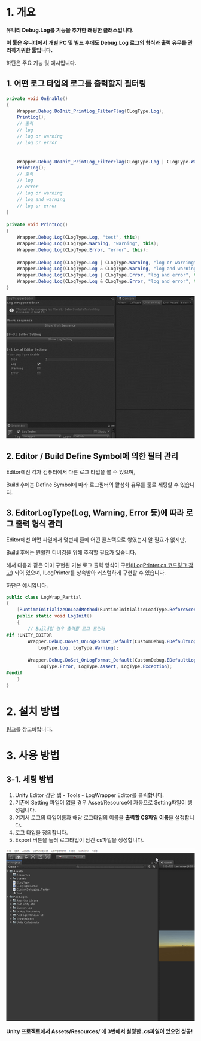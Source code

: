 # 1. 개요

**유니티 Debug.Log를 기능을 추가한 래핑한 클래스입니다.**

**이 툴은 유니티에서 개별 PC 및 빌드 후에도 Debug.Log 로그의 형식과 출력 유무를 관리하기위한 툴입니다.**

하단은 주요 기능 및 예시입니다.

## 1. 어떤 로그 타입의 로그를 출력할지 필터링
```csharp
private void OnEnable()
{
    Wrapper.Debug.DoInit_PrintLog_FilterFlag(CLogType.Log);
    PrintLog(); 
    // 출력
    // log
    // log or warning
    // log or error


    Wrapper.Debug.DoInit_PrintLog_FilterFlag(CLogType.Log | CLogType.Warning);
    PrintLog();
    // 출력
    // log
    // error
    // log or warning
    // log and warning
    // log or error
}

private void PrintLog()
{
    Wrapper.Debug.Log(CLogType.Log, "test", this);
    Wrapper.Debug.Log(CLogType.Warning, "warning", this);
    Wrapper.Debug.Log(CLogType.Error, "error", this);
    
    Wrapper.Debug.Log(CLogType.Log | CLogType.Warning, "log or warning", this);
    Wrapper.Debug.Log(CLogType.Log & CLogType.Warning, "log and warning", this);
    Wrapper.Debug.Log(CLogType.Log | CLogType.Error, "log and error", this);
    Wrapper.Debug.Log(CLogType.Log & CLogType.Error, "log and error", this);
}
```

![](https://github.com/KorStrix/Unity_LogWrapper/blob/master/ForGithub/Example.gif?raw=true)

## 2. Editor / Build Define Symbol에 의한 필터 관리

Editor에선 각자 컴퓨터에서 다른 로그 타입을 볼 수 있으며,

Build 후에는 Define Symbol에 따라 로그필터의 활성화 유무를 툴로 세팅할 수 있습니다.

## 3. EditorLogType(Log, Warning, Error 등)에 따라 로그 출력 형식 관리

Editor에선 어떤 파일에서 몇번째 줄에 어떤 콜스택으로 쌓였는지 알 필요가 없지만,

Build 후에는 원활한 디버깅을 위해 추적할 필요가 있습니다.

해서 다음과 같은 이미 구현된 기본 로그 출력 형식이 구현[(ILogPrinter.cs  코드링크 참고)](https://github.com/KorStrix/Unity_LogWrapper/blob/master/~UnityLogDLL_VSProject/ILogPrinter.cs) 되어 있으며, ILogPrinter를 상속받아 커스텀하게 구현할 수 있습니다.

하단은 예시입니다.

```csharp
public class LogWrap_Partial
{
    [RuntimeInitializeOnLoadMethod(RuntimeInitializeLoadType.BeforeSceneLoad)]
    public static void LogInit()
    {
        // Build일 경우 출력할 로그 프린터
#if !UNITY_EDITOR
        Wrapper.Debug.DoSet_OnLogFormat_Default(CustomDebug.EDefaultLogFormatName.DefaultLogFormat_Without_CallStack_OnlyMemberInfo,
            LogType.Log, LogType.Warning);

        Wrapper.Debug.DoSet_OnLogFormat_Default(CustomDebug.EDefaultLogFormatName.DefaultLogFormat_With_CallStack, 
            LogType.Error, LogType.Assert, LogType.Exception);
#endif
    }
}
```

# 2. 설치 방법

[링크](https://github.com/KorStrix/Unity_DevelopmentDocs/blob/master/GitHub/UnityPackage.md)를 참고바랍니다.

# 3. 사용 방법

## 3-1. 세팅 방법

1. Unity Editor 상단 탭 - Tools - LogWrapper Editor를 클릭합니다.
2. 기존에 Setting 파일이 없을 경우 Asset/Resource에 자동으로 Setting파일이 생성됩니다.
3. 여기서 로그의 타입이름과 해당 로그타입의 이름을 **출력할 CS파일 이름**을 설정합니다.
4. 로그 타입을 정의합니다.
5. Export 버튼을 눌러 로그타입이 담긴 cs파일을 생성합니다.

![](https://github.com/KorStrix/Unity_LogWrapper/blob/master/ForGithub/SettingExample.gif?raw=true)

**Unity 프로젝트에서 Assets/Resources/ 에 3번에서 설정한 .cs파일이 있으면 성공!**

